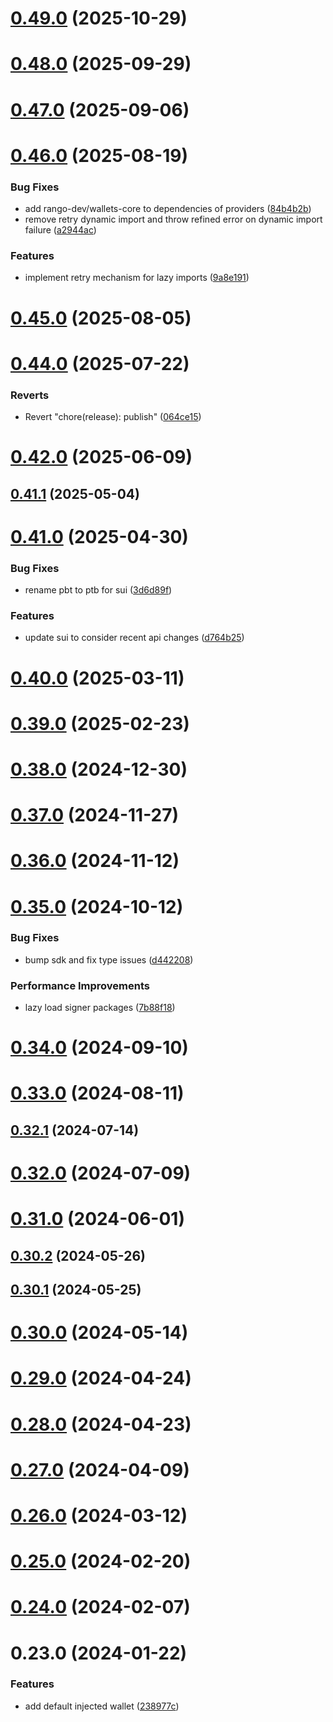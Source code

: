 # [0.49.0](https://github.com/rango-exchange/rango-client/compare/provider-default@0.48.0...provider-default@0.49.0) (2025-10-29)



# [0.48.0](https://github.com/rango-exchange/rango-client/compare/provider-default@0.47.0...provider-default@0.48.0) (2025-09-29)



# [0.47.0](https://github.com/rango-exchange/rango-client/compare/provider-default@0.46.0...provider-default@0.47.0) (2025-09-06)



# [0.46.0](https://github.com/rango-exchange/rango-client/compare/provider-default@0.45.0...provider-default@0.46.0) (2025-08-19)


### Bug Fixes

* add rango-dev/wallets-core to dependencies of providers ([84b4b2b](https://github.com/rango-exchange/rango-client/commit/84b4b2b7c3a7f5631228fb6ebf04617c3c4428e9))
* remove retry dynamic import and throw refined error on dynamic import failure ([a2944ac](https://github.com/rango-exchange/rango-client/commit/a2944ac3c05a0e945f6e5621fa5693ab89625485))


### Features

* implement retry mechanism for lazy imports ([9a8e191](https://github.com/rango-exchange/rango-client/commit/9a8e191711d2319990ca4d0613e8188a5f86842f))



# [0.45.0](https://github.com/rango-exchange/rango-client/compare/provider-default@0.44.0...provider-default@0.45.0) (2025-08-05)



# [0.44.0](https://github.com/rango-exchange/rango-client/compare/provider-default@0.43.0...provider-default@0.44.0) (2025-07-22)


### Reverts

* Revert "chore(release): publish" ([064ce15](https://github.com/rango-exchange/rango-client/commit/064ce157a2f819856f647f83aeb1c0410542e8d7))



# [0.42.0](https://github.com/rango-exchange/rango-client/compare/provider-default@0.41.1...provider-default@0.42.0) (2025-06-09)



## [0.41.1](https://github.com/rango-exchange/rango-client/compare/provider-default@0.41.0...provider-default@0.41.1) (2025-05-04)



# [0.41.0](https://github.com/rango-exchange/rango-client/compare/provider-default@0.40.0...provider-default@0.41.0) (2025-04-30)


### Bug Fixes

* rename pbt to ptb for sui ([3d6d89f](https://github.com/rango-exchange/rango-client/commit/3d6d89f2265766607a15d61e0df92643fb33072b))


### Features

* update sui to consider recent api changes ([d764b25](https://github.com/rango-exchange/rango-client/commit/d764b2501df9bb295f63cdbc0b05acd4a3abb4b9))



# [0.40.0](https://github.com/rango-exchange/rango-client/compare/provider-default@0.39.0...provider-default@0.40.0) (2025-03-11)



# [0.39.0](https://github.com/rango-exchange/rango-client/compare/provider-default@0.38.0...provider-default@0.39.0) (2025-02-23)



# [0.38.0](https://github.com/rango-exchange/rango-client/compare/provider-default@0.37.0...provider-default@0.38.0) (2024-12-30)



# [0.37.0](https://github.com/rango-exchange/rango-client/compare/provider-default@0.36.0...provider-default@0.37.0) (2024-11-27)



# [0.36.0](https://github.com/rango-exchange/rango-client/compare/provider-default@0.35.0...provider-default@0.36.0) (2024-11-12)



# [0.35.0](https://github.com/rango-exchange/rango-client/compare/provider-default@0.34.0...provider-default@0.35.0) (2024-10-12)


### Bug Fixes

* bump sdk and fix type issues ([d442208](https://github.com/rango-exchange/rango-client/commit/d4422083bf5dd27d5f509ce1db7f9560d05428c8))


### Performance Improvements

* lazy load signer packages ([7b88f18](https://github.com/rango-exchange/rango-client/commit/7b88f1834f7b29b4b81ab6c81a07bb88e8ccf55c))



# [0.34.0](https://github.com/rango-exchange/rango-client/compare/provider-default@0.33.0...provider-default@0.34.0) (2024-09-10)



# [0.33.0](https://github.com/rango-exchange/rango-client/compare/provider-default@0.32.1...provider-default@0.33.0) (2024-08-11)



## [0.32.1](https://github.com/rango-exchange/rango-client/compare/provider-default@0.32.0...provider-default@0.32.1) (2024-07-14)



# [0.32.0](https://github.com/rango-exchange/rango-client/compare/provider-default@0.30.2...provider-default@0.32.0) (2024-07-09)



# [0.31.0](https://github.com/rango-exchange/rango-client/compare/provider-default@0.30.2...provider-default@0.31.0) (2024-06-01)



## [0.30.2](https://github.com/rango-exchange/rango-client/compare/provider-default@0.30.1...provider-default@0.30.2) (2024-05-26)



## [0.30.1](https://github.com/rango-exchange/rango-client/compare/provider-default@0.30.0...provider-default@0.30.1) (2024-05-25)



# [0.30.0](https://github.com/rango-exchange/rango-client/compare/provider-default@0.29.0...provider-default@0.30.0) (2024-05-14)



# [0.29.0](https://github.com/rango-exchange/rango-client/compare/provider-default@0.28.0...provider-default@0.29.0) (2024-04-24)



# [0.28.0](https://github.com/rango-exchange/rango-client/compare/provider-default@0.27.0...provider-default@0.28.0) (2024-04-23)



# [0.27.0](https://github.com/rango-exchange/rango-client/compare/provider-default@0.26.0...provider-default@0.27.0) (2024-04-09)



# [0.26.0](https://github.com/rango-exchange/rango-client/compare/provider-default@0.25.0...provider-default@0.26.0) (2024-03-12)



# [0.25.0](https://github.com/rango-exchange/rango-client/compare/provider-default@0.24.0...provider-default@0.25.0) (2024-02-20)



# [0.24.0](https://github.com/rango-exchange/rango-client/compare/provider-default@0.23.0...provider-default@0.24.0) (2024-02-07)



# 0.23.0 (2024-01-22)


### Features

* add default injected wallet ([238977c](https://github.com/rango-exchange/rango-client/commit/238977c0e3cd09feba9f2557f1b099b9af3afb0d))



